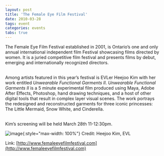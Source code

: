 ```yaml
---
layout: post
title: 'The Female Eye Film Festival'
date: 2010-03-28
tags: event
categories: events
tabs: true
---
```


The Female Eye Film Festival established in 2001, is Ontario&rsquo;s one and only annual international independent film Festival showcasing films directed by women. It is a juried competitive film festival and presents films by debut, emerging and internationally recognized directors.<br><br>

Among artists featured in this year&rsquo;s festival is EVLer Heejoo Kim with her work entitled <em>Unwearable Functional Garments II</em>. <em>Unwearable Functional Garments II</em> is a 5 minute experimental film produced using Maya, Adobe After Effects, Photoshop, hand drawing techniques, and a host of other digital tools that result in complex layer visual scenes. The work portrays the redesigned and reconstructed garments for three iconic princesses: The Little Mermaid, Snow White, and Cinderella.<br><br>

Kim&rsquo;s screening will be held March 28th 11-12:30pm.

![image](https://www.evl.uic.edu/output/originals/ufwg_h-kim.png-srcw.jpg){:style="max-width: 100%"}
Credit: Heejoo Kim, EVL


Link: [http://www.femaleeyefilmfestival.com](http://www.femaleeyefilmfestival.com)
